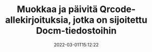 ---
############################# Static ############################
layout: "auto-gen-signature"
date: 2022-03-01T15:12:22
draft: false
operation: Update
signaturetype: Qrcode
fileformat: Docm
productName: Java
lang: fi
productCode: java
otherformats: pdf doc docx docm dot dotm dotx odt ott rtf xls xlsx xlsm xlsb csv ods ots xltx xltm ppt pptx pps ppsx odp otp potx potm pptm ppsm
breadcrumb: Put Qrcode signature on Docm for Java

############################# Head ############################
head_title: "Päivitä tiedostoihin Docm sijoitetut allekirjoitukset Qrcode käyttämällä Java"
head_description: "Käytä yksinkertaista ja helposti ymmärrettävää Java-koodia Qrcode allekirjoitusten päivittämiseen allekirjoitetuissa Docm-asiakirjoissa."

############################# Header ############################
title: "Muokkaa ja päivitä Qrcode-allekirjoituksia, jotka on sijoitettu Docm-tiedostoihin"
description: "API for Java tarjoaa toiminnot Qrcode allekirjoitusten päivittämiseen Docm asiakirjoissa. Päivitä Docm-asiakirjojen sähköiset allekirjoitukset muutamalla rivillä Java-koodia nopeasti ja helposti."
bg_image: "https://cms.admin.containerize.com/templates/aspose/App_Themes/V3/images/bg/header1.png"
bg_overlay: false
button:
    enable: true

############################# SubMenu ############################
submenu:
    enable: true

    left:
        img_alt: "GroupDocs.Signature for Java"
        image: "https://cms.admin.containerize.com/templates/groupdocs/images/product-logos/90x90-noborder/groupdocs-signature-java.png"
        product: "GroupDocs.Signature"
        platform: "Java"



############################# About ############################
about:
    enable: true
    title: "Lisätietoja GroupDocs.Signature for Java API-ominaisuuksista"
    content: |
        [GroupDocs.Signature for Java](https://products.groupdocs.com/signature/java/) API-toiminnallisuus sisältää laajan valikoiman tapoja käsitellä vaadittuja asiakirjamuotoja käyttämällä sähköisiä allekirjoituksia. Laaja kirjo sähköisiä allekirjoituksia, kuten tekstejä, kuvia, digitaalisia varmenteita, viivakoodeja, QR-koodeja, leimoja tai metatietoja, tuetaan. Asiakkaat voivat lisätä, poistaa, muokata, vahvistaa tai etsiä digitaalisia allekirjoituksia PDF-tiedostoista, MS Word -asiakirjoista, MS Excel -työkirjoista, MS PowerPoint -esityksistä, Adobe Photoshop -tiedostoista ja erilaisista kuvaformaateista. Saatavilla on lukuisia hyödyllisiä ominaisuuksia ja asetuksia.
    

############################# Steps ############################
steps:
    enable: true
    title_left: "Allekirjoitusten Qrcode muuttaminen asiakirjassasi Docm"
    content_left: |
        [GroupDocs.Signature for Java](https://products.groupdocs.com/signature/java/) sisältää hyödyllisiä ominaisuuksia, kuten Qrcode-allekirjoitusten päivittämisen Docm-asiakirjoihin. Sen avulla on mahdollista muuttaa allekirjoitusominaisuuksia ilman ylimääräistä koodia.
        
        * Aloita luomalla Signature-objekti, joka kulkee rakentajan parametripoluna dokumenttiin, joka on tarkoitus päivittää.
        * Luo sitten sopiva tietty allekirjoitusobjekti ja määritä sen tunniste ja ominaisuudet, jotka on muutettava.
        * Lopuksi kutsu Signature's Update -menetelmä ohittaen tietyn allekirjoitusobjektin.
        * Päivitä tulokset ilmoituksesi mukaan.

    title_right: "Laitteistovaatimukset"
    content_right: |
        GroupDocs.Signature for Java on tuettu kaikilla tärkeimmillä alustoilla ja käyttöjärjestelmillä. Ennen kuin suoritat alla olevan koodin, varmista, että sinulla on seuraavat edellytykset asennettuna järjestelmääsi.

        * Käyttöjärjestelmät: Microsoft Windows, Linux, MacOS
        * Kehitysympäristöt: NetBeans, Intellij IDEA, Eclipse, etc.
        * Java runtime: J2SE 6.0 and above
        * Lataa tuotteen GroupDocs.Signature for Java uusin versio osoitteesta [Maven](https://repository.groupdocs.com/webapp/#/artifacts/browse/tree/General/repo/com/groupdocs/groupdocs-signature)
         
    code: |
        ```java    
                
        // Set up input Docm file
        String filePath = "input.docm";
        // Set up output file
        String outputFilePath = "output.docm";

        // Instantiate Signature for input file
        Signature signature = new Signature(filePath);

        // Id of signature which is supposed to be updated
        // such Id might be got as a result of search operation
        String id = "eff64a14-dad9-47b0-88e5-2ee4e3604e71";

        // provide signature features to update
        // set up particular signature id
        QrCodeSignature signatureToUpdate = new QrCodeSignature(id);

        // specify signature width
        signatureToUpdate.setWidth(200);
        // specify signature height
        signatureToUpdate.setHeight(200);
        // set left position
        signatureToUpdate.setLeft(120);
        // set top position
        signatureToUpdate.setTop(160);

        // update signature
        Boolean updateResult = signature.update(outputFilePath, signatureToUpdate);

        // process updation result
        if (updateResult)
        {
                System.out.println("Signature was updated successfully!");
        }
        ```

############################# Demos ############################
demos:
    enable: true
    title: "Päivitetään Qrcode allekirjoituksia asiakirjasivuilla - Live Demo"
    content: |
       Muokkaa asiakirjan Docm erilaisia ​​sähköisiä allekirjoituksia juuri nyt käymällä [GroupDocs.Signature App](https://products.groupdocs.app/signature/family) -sivustolla.          

############################# More Formats ############################
more_formats:
    enable: true
    title: "Päivitä erilaisia ​​Qrcode allekirjoituksia Java:n kautta"
    content: |
        "Muokkaa digitaalisia allekirjoituksia, jotka on sijoitettu eri asiakirjamuotoihin. Päivitä allekirjoitustiedot ilman ylimääräistä koodia."
    format: 
       
       
back_to_top:
    enable: true
---